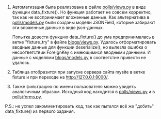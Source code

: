1. Автоматизация была реализована в файле [polls/views.py](https://github.com/Shabdyk/test_task/blob/fixture/mysite/polls/views.py) в виде функции data_fixture(). 
   Но функция работает не совсем корректно, так как не воспринимает вложенные данные.
   Как альтернатива в [polls/models.py](https://github.com/Shabdyk/test_task/blob/fixture/mysite/polls/models.py) были созданы модели JSONField, которые забирают эти вложенные данные в виде json-данных.
   
   Попытка довести функцию data_fixture() до ума предпринималась в ветке "fixture_try" в файле [blogs/views.py](https://github.com/Shabdyk/test_task/blob/fixture_try/mysite2/blogs/views.py).
   Удалось отформатировать вводные данные для функции deserialize(), но вылезла ошибка о несоответствии ForeignKey с имеющимися вводными данными.
   И данные с моделями [blogs/models.py](https://github.com/Shabdyk/test_task/blob/fixture_try/mysite2/blogs/models.py) в соответстие привести не удалось.

2. Таблица отобразится при запуске сервера сайта mysite в ветке fixture и при переходе на http://127.0.0.1:8000/.

3. Также фильтрацию по имени пользователя можно увидеть аналогичным образом. Исходный код находится в [polls/views.py](https://github.com/Shabdyk/test_task/blob/fixture/mysite/polls/views.py) и 
в [polls/forms.py](https://github.com/Shabdyk/test_task/blob/fixture/mysite/polls/forms.py).

P.S.: не успел закомментировать код, так как пытался всё же "добить" data_fixture() из первого задания.
